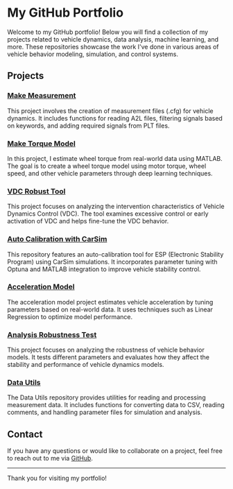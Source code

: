 # My GitHub Portfolio

Welcome to my GitHub portfolio! Below you will find a collection of my projects related to vehicle dynamics, data analysis, machine learning, and more. These repositories showcase the work I've done in various areas of vehicle behavior modeling, simulation, and control systems.

## Projects

### [Make Measurement](https://github.com/techguru-nya/make_measurement)
This project involves the creation of measurement files (.cfg) for vehicle dynamics. It includes functions for reading A2L files, filtering signals based on keywords, and adding required signals from PLT files.

### [Make Torque Model](https://github.com/techguru-nya/make_torque_model)
In this project, I estimate wheel torque from real-world data using MATLAB. The goal is to create a wheel torque model using motor torque, wheel speed, and other vehicle parameters through deep learning techniques.

### [VDC Robust Tool](https://github.com/techguru-nya/vdc_robust_tool)
This project focuses on analyzing the intervention characteristics of Vehicle Dynamics Control (VDC). The tool examines excessive control or early activation of VDC and helps fine-tune the VDC behavior.

### [Auto Calibration with CarSim](https://github.com/techguru-nya/autocalibration_carsim)
This repository features an auto-calibration tool for ESP (Electronic Stability Program) using CarSim simulations. It incorporates parameter tuning with Optuna and MATLAB integration to improve vehicle stability control.

### [Acceleration Model](https://github.com/techguru-nya/acceleration_model)
The acceleration model project estimates vehicle acceleration by tuning parameters based on real-world data. It uses techniques such as Linear Regression to optimize model performance.

### [Analysis Robustness Test](https://github.com/techguru-nya/analysis_robustness_test)
This project focuses on analyzing the robustness of vehicle behavior models. It tests different parameters and evaluates how they affect the stability and performance of vehicle dynamics models.

### [Data Utils](https://github.com/techguru-nya/data_utils)
The Data Utils repository provides utilities for reading and processing measurement data. It includes functions for converting data to CSV, reading comments, and handling parameter files for simulation and analysis.

## Contact
If you have any questions or would like to collaborate on a project, feel free to reach out to me via [GitHub](https://github.com/techguru-nya).

---

Thank you for visiting my portfolio!
